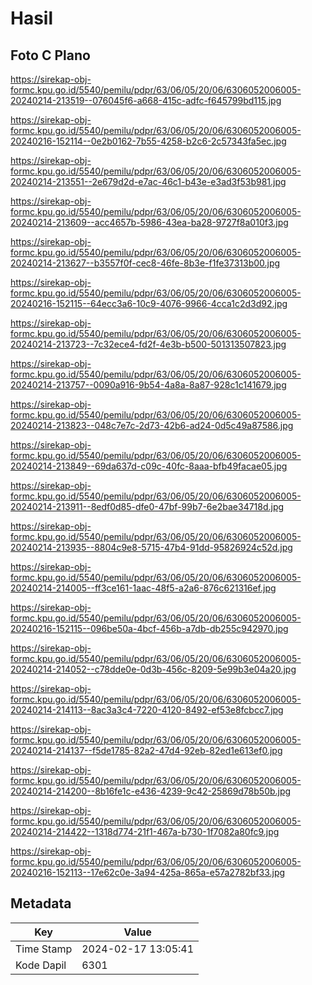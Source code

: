 # Hasil

## Foto C Plano

https://sirekap-obj-formc.kpu.go.id/5540/pemilu/pdpr/63/06/05/20/06/6306052006005-20240214-213519--076045f6-a668-415c-adfc-f645799bd115.jpg

https://sirekap-obj-formc.kpu.go.id/5540/pemilu/pdpr/63/06/05/20/06/6306052006005-20240216-152114--0e2b0162-7b55-4258-b2c6-2c57343fa5ec.jpg

https://sirekap-obj-formc.kpu.go.id/5540/pemilu/pdpr/63/06/05/20/06/6306052006005-20240214-213551--2e679d2d-e7ac-46c1-b43e-e3ad3f53b981.jpg

https://sirekap-obj-formc.kpu.go.id/5540/pemilu/pdpr/63/06/05/20/06/6306052006005-20240214-213609--acc4657b-5986-43ea-ba28-9727f8a010f3.jpg

https://sirekap-obj-formc.kpu.go.id/5540/pemilu/pdpr/63/06/05/20/06/6306052006005-20240214-213627--b3557f0f-cec8-46fe-8b3e-f1fe37313b00.jpg

https://sirekap-obj-formc.kpu.go.id/5540/pemilu/pdpr/63/06/05/20/06/6306052006005-20240216-152115--64ecc3a6-10c9-4076-9966-4cca1c2d3d92.jpg

https://sirekap-obj-formc.kpu.go.id/5540/pemilu/pdpr/63/06/05/20/06/6306052006005-20240214-213723--7c32ece4-fd2f-4e3b-b500-501313507823.jpg

https://sirekap-obj-formc.kpu.go.id/5540/pemilu/pdpr/63/06/05/20/06/6306052006005-20240214-213757--0090a916-9b54-4a8a-8a87-928c1c141679.jpg

https://sirekap-obj-formc.kpu.go.id/5540/pemilu/pdpr/63/06/05/20/06/6306052006005-20240214-213823--048c7e7c-2d73-42b6-ad24-0d5c49a87586.jpg

https://sirekap-obj-formc.kpu.go.id/5540/pemilu/pdpr/63/06/05/20/06/6306052006005-20240214-213849--69da637d-c09c-40fc-8aaa-bfb49facae05.jpg

https://sirekap-obj-formc.kpu.go.id/5540/pemilu/pdpr/63/06/05/20/06/6306052006005-20240214-213911--8edf0d85-dfe0-47bf-99b7-6e2bae34718d.jpg

https://sirekap-obj-formc.kpu.go.id/5540/pemilu/pdpr/63/06/05/20/06/6306052006005-20240214-213935--8804c9e8-5715-47b4-91dd-95826924c52d.jpg

https://sirekap-obj-formc.kpu.go.id/5540/pemilu/pdpr/63/06/05/20/06/6306052006005-20240214-214005--ff3ce161-1aac-48f5-a2a6-876c621316ef.jpg

https://sirekap-obj-formc.kpu.go.id/5540/pemilu/pdpr/63/06/05/20/06/6306052006005-20240216-152115--096be50a-4bcf-456b-a7db-db255c942970.jpg

https://sirekap-obj-formc.kpu.go.id/5540/pemilu/pdpr/63/06/05/20/06/6306052006005-20240214-214052--c78dde0e-0d3b-456c-8209-5e99b3e04a20.jpg

https://sirekap-obj-formc.kpu.go.id/5540/pemilu/pdpr/63/06/05/20/06/6306052006005-20240214-214113--8ac3a3c4-7220-4120-8492-ef53e8fcbcc7.jpg

https://sirekap-obj-formc.kpu.go.id/5540/pemilu/pdpr/63/06/05/20/06/6306052006005-20240214-214137--f5de1785-82a2-47d4-92eb-82ed1e613ef0.jpg

https://sirekap-obj-formc.kpu.go.id/5540/pemilu/pdpr/63/06/05/20/06/6306052006005-20240214-214200--8b16fe1c-e436-4239-9c42-25869d78b50b.jpg

https://sirekap-obj-formc.kpu.go.id/5540/pemilu/pdpr/63/06/05/20/06/6306052006005-20240214-214422--1318d774-21f1-467a-b730-1f7082a80fc9.jpg

https://sirekap-obj-formc.kpu.go.id/5540/pemilu/pdpr/63/06/05/20/06/6306052006005-20240216-152113--17e62c0e-3a94-425a-865a-e57a2782bf33.jpg


## Metadata

| Key        | Value               |
| ---------- | ------------------- |
| Time Stamp | 2024-02-17 13:05:41 |
| Kode Dapil | 6301                |



